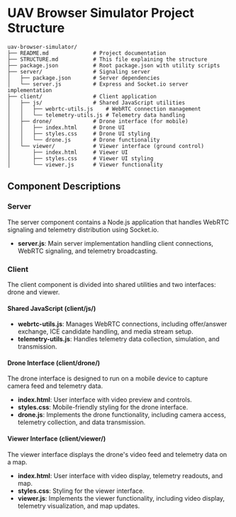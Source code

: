 # UAV Browser Simulator Project Structure

```
uav-browser-simulator/
├── README.md              # Project documentation
├── STRUCTURE.md           # This file explaining the structure
├── package.json           # Root package.json with utility scripts
├── server/                # Signaling server
│   ├── package.json       # Server dependencies
│   └── server.js          # Express and Socket.io server implementation
├── client/                # Client application
│   ├── js/                # Shared JavaScript utilities
│   │   ├── webrtc-utils.js    # WebRTC connection management
│   │   └── telemetry-utils.js # Telemetry data handling
│   ├── drone/             # Drone interface (for mobile)
│   │   ├── index.html     # Drone UI
│   │   ├── styles.css     # Drone UI styling
│   │   └── drone.js       # Drone functionality
│   └── viewer/            # Viewer interface (ground control)
│       ├── index.html     # Viewer UI
│       ├── styles.css     # Viewer UI styling
│       └── viewer.js      # Viewer functionality
```

## Component Descriptions

### Server

The server component contains a Node.js application that handles WebRTC signaling and telemetry distribution using Socket.io.

- **server.js**: Main server implementation handling client connections, WebRTC signaling, and telemetry broadcasting.

### Client

The client component is divided into shared utilities and two interfaces: drone and viewer.

#### Shared JavaScript (client/js/)

- **webrtc-utils.js**: Manages WebRTC connections, including offer/answer exchange, ICE candidate handling, and media stream setup.
- **telemetry-utils.js**: Handles telemetry data collection, simulation, and transmission.

#### Drone Interface (client/drone/)

The drone interface is designed to run on a mobile device to capture camera feed and telemetry data.

- **index.html**: User interface with video preview and controls.
- **styles.css**: Mobile-friendly styling for the drone interface.
- **drone.js**: Implements the drone functionality, including camera access, telemetry collection, and data transmission.

#### Viewer Interface (client/viewer/)

The viewer interface displays the drone's video feed and telemetry data on a map.

- **index.html**: User interface with video display, telemetry readouts, and map.
- **styles.css**: Styling for the viewer interface.
- **viewer.js**: Implements the viewer functionality, including video display, telemetry visualization, and map updates. 